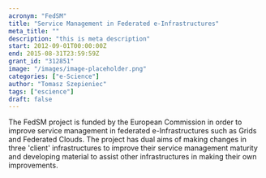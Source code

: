 ```yaml
---
acronym: "FedSM"
title: "Service Management in Federated e-Infrastructures"
meta_title: ""
description: "this is meta description"
start: 2012-09-01T00:00:00Z
end: 2015-08-31T23:59:59Z
grant_id: "312851"
image: "/images/image-placeholder.png"
categories: ["e-Science"]
author: "Tomasz Szepieniec"
tags: ["escience"]
draft: false
---
```


The FedSM project is funded by the European Commission in order to improve
service management in federated e-Infrastructures such as Grids and Federated
Clouds. The project has dual aims of making changes in three 'client'
infrastructures to improve their service management maturity and developing
material to assist other infrastructures in making their own improvements.

